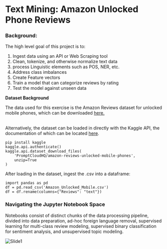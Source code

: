 # Text Mining: Amazon Unlocked Phone Reviews
### Background:
The high level goal of this project is to:
<ol>
  <li>Ingest data using an API or Web Scraping tool</li>
  <li>Clean, tokenize, and otherwise normalize text data</li>
  <li>process Linguistic elements such as POS, NER, etc.</li>
  <li>Address class imbalances</li>
  <li>Create Feature vectors</li>
  <li>Train a model that can categorize reviews by rating</li>
  <li>Test the model against unseen data</li>
</ol>

<b>Dataset Background</b>
<p>The data used for this exercise is the Amazon Reviews dataset for unlocked mobile phones, which can be downloaded <a href="https://www.kaggle.com/datasets/PromptCloudHQ/amazon-reviews-unlocked-mobile-phones">here.</a></p>
<br>
Alternatively, the dataset can be loaded in directly with the Kaggle API, the documentation of which can be located <a href="https://www.kaggle.com/docs/api">here</a>.

```
pip install kaggle
kaggle.api.authenticate()
kaggle.api.dataset_download_files(
    'PromptCloudHQ/amazon-reviews-unlocked-mobile-phones', 
    unzip=True
)
```

After loading in the dataset, ingest the .csv into a dataframe:

```
import pandas as pd 
df = pd.read_csv('Amazon_Unlocked_Mobile.csv')
df = df.rename(columns={"Reviews": "text"})
```

### Navigating the Jupyter Notebook Space
Notebooks consist of distinct chunks of the data processing pipeline, divided into data preparation, ad-hoc foreign language removal, supervised learning for multi-class review modeling, supervised binary classification for sentiment analysis, and unsupervised topic modeling. 

![Slide1](https://user-images.githubusercontent.com/36943200/175841596-db21d037-b5e7-49b6-814d-a8691d759933.JPG)


